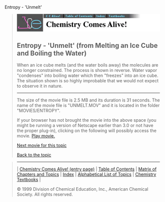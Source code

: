 





 Entropy - 'Unmelt'
 



> ![Chemistry Comes Alive!](ccahead.gif)
> 
> 
> 
> 
> 
> 
> 
> 
> 
> ## Entropy - 'Unmelt' (from Melting an Ice Cube and Boiling the Water)
> 
> 
> 
> 
> 
> 
> 
> 
>   
> 
> 
> 
> 
> 
>  When an ice cube melts (and the water boils away) the
molecules are no longer constrained. The process is shown in reverse. 
Water vapor "condenses" into boiling water which
then "freezes" into an ice cube. 
The situation shown is so highly improbable that we would not expect to observe it in nature.
>  
> 
> 
> 
> 
> 
> 
> 
> ---
> 
> 
>  The size of the movie file is 2.5 MB and its duration is 31 seconds. 
The name of the movie file is "UNMELT.MOV" 
and it is located in the folder "MOVIES/ENTROPY".
>  
> 
> 
> 
>  If your browser has not brought the movie into the above space
(you might be running a version of Netscape earlier than 3.0 or
not have the proper plug-in), clicking on the following will
possibly access the movie.
>  [Play movie.](../../MOVIES/ENTROPY/UNMELT.MOV) 
> 
> 
> 
> 
> [Next movie for this topic](../../MVHTM/ENTROPY/UNMIX.HTM) 
> 
> 
> 
> 
> 
> 
> 
> [Back to the topic](../../MAIN/ENTROPY/PAGE1.HTM)



> ---
> 
> 
>  |
>  [Chemistry Comes Alive! (entry page)](../../INDEX.HTM) 
>  |
>  [Table of Contents](../../CONTENTS.HTM) 
>  |
>  [Matrix of Chapters and Topics](../../MATRIX.HTM) 
>  |
>  [Index](../../WORDS.HTM) 
>  |
>  [Alphabetical List of Topics](../../ALPHATOP.HTM) 
>  |
>  [Chemistry Textbooks](../../BOOKS.HTM) 
>  |
>  
>  © 1999 Division of Chemical Education, Inc.,
American Chemical Society. All rights reserved.





